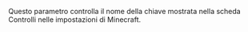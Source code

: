 Questo parametro controlla il nome della chiave mostrata nella scheda Controlli nelle impostazioni di Minecraft.